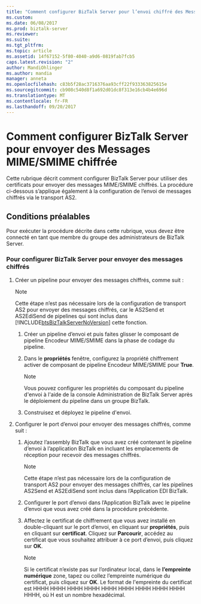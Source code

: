 ```yaml
---
title: "Comment configurer BizTalk Server pour l’envoi chiffré des Messages MIME/SMIME | Documents Microsoft"
ms.custom: 
ms.date: 06/08/2017
ms.prod: biztalk-server
ms.reviewer: 
ms.suite: 
ms.tgt_pltfrm: 
ms.topic: article
ms.assetid: 14f67152-5f80-4040-a9d6-0819fab7fcb5
caps.latest.revision: "2"
author: MandiOhlinger
ms.author: mandia
manager: anneta
ms.openlocfilehash: c83b5f28ac3716376aa93cff22f933363825615e
ms.sourcegitcommit: cb908c540d8f1a692d01dc8f313e16cb4b4e696d
ms.translationtype: MT
ms.contentlocale: fr-FR
ms.lasthandoff: 09/20/2017
---
```

# <a name="how-to-configure-biztalk-server-to-send-encrypted-mimesmime-messages"></a>Comment configurer BizTalk Server pour envoyer des Messages MIME/SMIME chiffrée
Cette rubrique décrit comment configurer BizTalk Server pour utiliser des certificats pour envoyer des messages MIME/SMIME chiffrés. La procédure ci-dessous s’applique également à la configuration de l’envoi de messages chiffrés via le transport AS2.  
  
## <a name="prerequisites"></a>Conditions préalables  
 Pour exécuter la procédure décrite dans cette rubrique, vous devez être connecté en tant que membre du groupe des administrateurs de BizTalk Server.  
  
### <a name="to-configure-biztalk-server-to-send-encrypted-messages"></a>Pour configurer BizTalk Server pour envoyer des messages chiffrés  
  
1.  Créer un pipeline pour envoyer des messages chiffrés, comme suit :  
  
    > [!NOTE]  
    >  Cette étape n’est pas nécessaire lors de la configuration de transport AS2 pour envoyer des messages chiffrés, car le AS2Send et AS2EdiSend de pipelines qui sont inclus dans [!INCLUDE[btsBizTalkServerNoVersion](../includes/btsbiztalkservernoversion-md.md)] cette fonction.  
  
    1.  Créer un pipeline d’envoi et puis faites glisser le composant de pipeline Encodeur MIME/SMIME dans la phase de codage du pipeline.  
  
    2.  Dans le **propriétés** fenêtre, configurez la propriété chiffrement activer de composant de pipeline Encodeur MIME/SMIME pour **True**.  
  
        > [!NOTE]  
        >  Vous pouvez configurer les propriétés du composant du pipeline d'envoi à l'aide de la console Administration de BizTalk Server après le déploiement du pipeline dans un groupe BizTalk.  
  
    3.  Construisez et déployez le pipeline d'envoi.  
  
2.  Configurer le port d’envoi pour envoyer des messages chiffrés, comme suit :  
  
    1.  Ajoutez l’assembly BizTalk que vous avez créé contenant le pipeline d’envoi à l’application BizTalk en incluant les emplacements de réception pour recevoir des messages chiffrés.  
  
        > [!NOTE]  
        >  Cette étape n’est pas nécessaire lors de la configuration de transport AS2 pour envoyer des messages chiffrés, car les pipelines AS2Send et AS2EdiSend sont inclus dans l’Application EDI BizTalk.  
  
    2.  Configurer le port d’envoi dans l’Application BizTalk avec le pipeline d’envoi que vous avez créé dans la procédure précédente.  
  
    3.  Affectez le certificat de chiffrement que vous avez installé en double-cliquant sur le port d’envoi, en cliquant sur **propriétés**, puis en cliquant sur **certificat**. Cliquez sur **Parcourir**, accédez au certificat que vous souhaitez attribuer à ce port d’envoi, puis cliquez sur **OK**.  
  
        > [!NOTE]  
        >  Si le certificat n’existe pas sur l’ordinateur local, dans le **l’empreinte numérique** zone, tapez ou collez l’empreinte numérique du certificat, puis cliquez sur **OK**. Le format de l'empreinte du certificat est HHHH HHHH HHHH HHHH HHHH HHHH HHHH HHHH HHHH HHHH, où H est un nombre hexadécimal.
